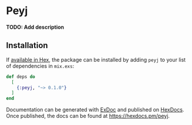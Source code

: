 # Peyj

**TODO: Add description**

## Installation

If [available in Hex](https://hex.pm/docs/publish), the package can be installed
by adding `peyj` to your list of dependencies in `mix.exs`:

```elixir
def deps do
  [
    {:peyj, "~> 0.1.0"}
  ]
end
```

Documentation can be generated with [ExDoc](https://github.com/elixir-lang/ex_doc)
and published on [HexDocs](https://hexdocs.pm). Once published, the docs can
be found at <https://hexdocs.pm/peyj>.

